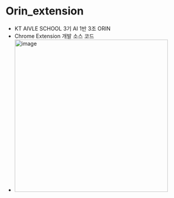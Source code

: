 # Orin_extension

- KT AIVLE SCHOOL 3기 AI 1반 3조 ORIN
- Chrome Extension 개발 소스 코드
- <img width="405" alt="image" src="https://github.com/ttoro-lee/Orin_extension/assets/80229922/70a754ba-595b-4fc0-b09f-f006e453354b">

